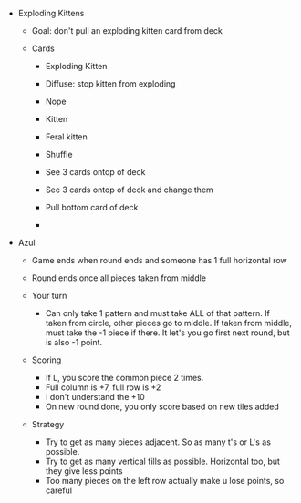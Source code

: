   * Exploding Kittens
    * Goal: don't pull an exploding kitten card from deck
    * Cards

      * Exploding Kitten

      * Diffuse: stop kitten from exploding 

      * Nope

      * Kitten

      * Feral kitten

      * Shuffle

      * See 3 cards ontop of deck

      * See 3 cards ontop of deck and change them

      * Pull bottom card of deck

      * 

  * Azul

    * Game ends when round ends and someone has 1 full horizontal row

    * Round ends once all pieces taken from middle
    * Your turn

      * Can only take 1 pattern and must take ALL of that pattern. If taken from circle, other pieces go to middle. If taken from middle, must take the -1 piece if there. It let's you go first next round, but is also -1 point. 
    * Scoring

      * If L, you score the common piece 2 times. 
      * Full column is +7, full row is +2
      * I don't understand the +10
      * On new round done, you only score based on new tiles added

    * Strategy
      * Try to get as many pieces adjacent. So as many t's or L's as possible.
      * Try to get as many vertical fills as possible. Horizontal too, but they give less points
      * Too many pieces on the left row actually make u lose points, so careful 